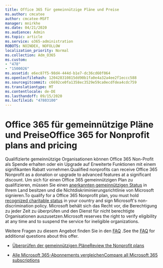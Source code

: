 ```yaml
---
title: Office 365 für gemeinnützige Pläne und Preise
ms.author: cmcatee
author: cmcatee-MSFT
manager: mnirkhe
ms.date: 04/21/2020
ms.audience: Admin
ms.topic: article
ms.service: o365-administration
ROBOTS: NOINDEX, NOFOLLOW
localization_priority: Normal
ms.collection: Adm_O365
ms.custom:
- "478"
- "1500026"
ms.assetid: e6ec87f5-98d4-444d-b1e7-dc36cd60f064
ms.openlocfilehash: 120428310815dd90b1fa0e4a32a4ee2f1eccc588
ms.sourcegitcommit: c6692ce0fa1358ec3529e59ca0ecdfdea4cdc759
ms.translationtype: MT
ms.contentlocale: de-DE
ms.lasthandoff: 09/15/2020
ms.locfileid: "47803100"
---
```

# <a name="office-365-for-nonprofit-plans-and-pricing"></a><span data-ttu-id="1e03d-102">Office 365 für gemeinnützige Pläne und Preise</span><span class="sxs-lookup"><span data-stu-id="1e03d-102">Office 365 for Nonprofit plans and pricing</span></span>

<span data-ttu-id="1e03d-103">Qualifizierte gemeinnützige Organisationen können Office 365 Non-Profit als Spende erhalten oder ein Upgrade auf Erweiterte Funktionen mit einem signifikanten Rabatt vornehmen.</span><span class="sxs-lookup"><span data-stu-id="1e03d-103">Qualified nonprofits can receive Office 365 Nonprofit as a donation or upgrade to advanced features at a significant discount.</span></span> <span data-ttu-id="1e03d-104">Um sich für einen Office 365 gemeinnützigen Plan zu qualifizieren, müssen Sie einen [anerkannten gemeinnützigen Status](https://go.microsoft.com/fwlink/p/?LinkID=330253) in Ihrem Land besitzen und die Nichtdiskriminierungsrichtlinie von Microsoft signieren.</span><span class="sxs-lookup"><span data-stu-id="1e03d-104">To qualify for a Office 365 Nonprofit plan, you must hold [recognized charitable status](https://go.microsoft.com/fwlink/p/?LinkID=330253) in your country and sign Microsoft's non-discrimination policy.</span></span> <span data-ttu-id="1e03d-105">Microsoft behält sich das Recht vor, die Berechtigung zu jeder Zeit zu überprüfen und den Dienst für nicht berechtigte Organisationen auszusetzen.</span><span class="sxs-lookup"><span data-stu-id="1e03d-105">Microsoft reserves the right to verify eligibility at any time and to suspend the service for ineligible organizations.</span></span>
  
<span data-ttu-id="1e03d-106">Weitere Fragen zu diesem Angebot finden Sie in den [FAQ](https://products.office.com/nonprofit/office-365-nonprofit) .</span><span class="sxs-lookup"><span data-stu-id="1e03d-106">See the [FAQ](https://products.office.com/nonprofit/office-365-nonprofit) for additional questions about this offer.</span></span>
  
- [<span data-ttu-id="1e03d-107">Überprüfen der gemeinnützigen Pläne</span><span class="sxs-lookup"><span data-stu-id="1e03d-107">Review the Nonprofit plans</span></span>](https://products.office.com/nonprofit/office-365-nonprofit-plans-and-pricing?tab=1)

- [<span data-ttu-id="1e03d-108">Alle Microsoft 365-Abonnements vergleichen</span><span class="sxs-lookup"><span data-stu-id="1e03d-108">Compare all Microsoft 365 subscriptions</span></span>](https://products.office.com/business/compare-more-office-365-for-business-plans)